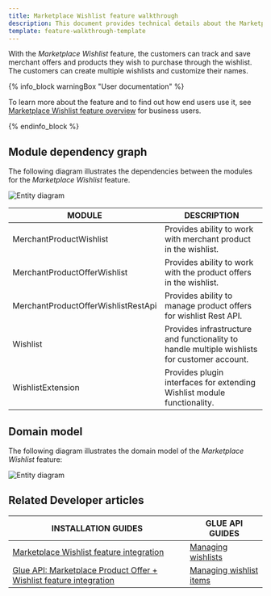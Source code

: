```yaml
---
title: Marketplace Wishlist feature walkthrough
description: This document provides technical details about the Marketplace Wishlist feature.
template: feature-walkthrough-template
---
```


With the *Marketplace Wishlist* feature, the customers can track and save merchant offers and products they wish to purchase through the wishlist. The customers can create multiple wishlists and customize their names.

{% info_block warningBox "User documentation" %}

To learn more about the feature and to find out how end users use it, see [Marketplace Wishlist feature overview](/docs/marketplace/user/features/{{page.version}}/marketplace-wishlist-feature-overview.html) for business users.

{% endinfo_block %}

## Module dependency graph

The following diagram illustrates the dependencies between the modules for the *Marketplace Wishlist* feature.

![Entity diagram](https://confluence-connect.gliffy.net/embed/image/e7a2ef43-7eb8-435a-870b-d8012fe8bd07.png?utm_medium=live&utm_source=confluence)

| MODULE     | DESCRIPTION                |
|------------|----------------------------|
| MerchantProductWishlist | Provides ability to work with merchant product in the wishlist. |
| MerchantProductOfferWishlist | Provides ability to work with the product offers in the wishlist. |
| MerchantProductOfferWishlistRestApi | Provides ability to manage product offers for wishlist Rest API. |
| Wishlist | Provides infrastructure and functionality to handle multiple wishlists for customer account. |
| WishlistExtension | Provides plugin interfaces for extending Wishlist module functionality. |

## Domain model

The following diagram illustrates the domain model of the *Marketplace Wishlist* feature:

![Entity diagram](https://confluence-connect.gliffy.net/embed/image/6d5e9f9f-f841-4877-bf65-7fdd38d6d49b.png?utm_medium=live&utm_source=confluence)

## Related Developer articles

| INSTALLATION GUIDES | GLUE API GUIDES  |
| ------------- | -------------- |
| [Marketplace Wishlist feature integration](/docs/marketplace/dev/feature-integration-guides/{{page.version}}/marketplace-wishlist-feature-integration.html) | [Managing wishlists](/docs/marketplace/dev/glue-api-guides/{{page.version}}/wishlists/managing-wishlists.html)
| [Glue API: Marketplace Product Offer + Wishlist feature integration](/docs/marketplace/dev/feature-integration-guides/{{page.version}}/glue/marketplace-product-offer-wishlist-feature-integration.html) | [Managing wishlist items](/docs/pbc/all/shopping-list-and-wishlist/{{page.version}}/manage-via-glue-api/manage-wishlist-items-via-glue-api.html) |
